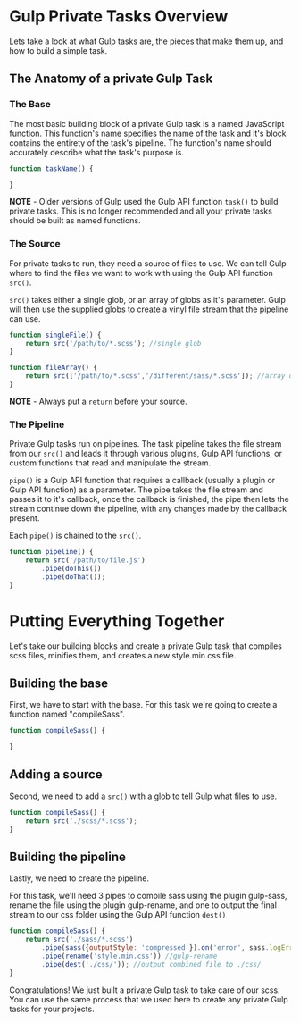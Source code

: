 # Gulp Private Tasks Overview
Lets take a look at what Gulp tasks are, the pieces that make them up, and
how to build a simple task.

## The Anatomy of a private Gulp Task

### The Base
The most basic building block of a private Gulp task is a named JavaScript function. 
This function's name specifies the name of the task and it's block contains 
the entirety of the task's pipeline. The function's name should accurately 
describe what the task's purpose is.

```javascript
function taskName() {

}
``` 
**NOTE** - Older versions of Gulp used the Gulp API function `task()`
to build private tasks. This is no longer recommended and all your 
private tasks should be built as named functions.

### The Source
For private tasks to run, they need a source of files to use. We can tell Gulp where
to find the files we want to work with using the Gulp API function `src()`. 

`src()` takes either a single glob, or an array of globs as it's parameter. Gulp
will then use the supplied globs to create a vinyl file stream that the pipeline
can use.

```javascript
function singleFile() {
    return src('/path/to/*.scss'); //single glob
}

function fileArray() {
    return src(['/path/to/*.scss','/different/sass/*.scss']); //array of globs
}
```

**NOTE** - Always put a `return` before your source.

### The Pipeline
Private Gulp tasks run on pipelines. The task pipeline takes the file stream from
our `src()` and leads it through various plugins, Gulp API functions, or 
custom functions that read and manipulate the stream.

`pipe()` is a Gulp API function that requires a callback (usually a plugin or
Gulp API function) as a parameter. The pipe takes the file stream and passes it
to it's callback, once the callback is finished, the pipe then lets the stream
continue down the pipeline, with any changes made by the callback present.

Each `pipe()` is chained to the `src()`.

```javascript
function pipeline() {
    return src('/path/to/file.js')
        .pipe(doThis())
        .pipe(doThat());
}
``` 

# Putting Everything Together
Let's take our building blocks and create a private Gulp task that compiles scss files,
minifies them, and creates a new style.min.css file.

## Building the base
First, we have to start with the base. For this task we're going to create a
function named "compileSass". 
```javascript
function compileSass() {

}
```
## Adding a source
Second, we need to add a `src()` with a glob to tell Gulp what files to use.
```javascript
function compileSass() {
    return src('./scss/*.scss');
}
```

## Building the pipeline
Lastly, we need to create the pipeline. 

For this task, we'll need 3 pipes to compile sass using the plugin gulp-sass,
rename the file using the plugin gulp-rename, and one to output the final 
stream to our css folder using the Gulp API function `dest()`

```javascript
function compileSass() {
    return src('./sass/*.scss') 
        .pipe(sass({outputStyle: 'compressed'}).on('error', sass.logError)) //gulp-sass
        .pipe(rename('style.min.css')) //gulp-rename
        .pipe(dest('./css/')); //output combined file to ./css/
}
```
Congratulations! We just built a private Gulp task to take care of our scss. You can use
the same process that we used here to create any private Gulp tasks for your projects.